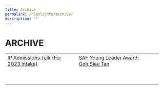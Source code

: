 ```yaml
---
title: Archive
permalink: /highlights/archive/
description: ""
---
```

# ARCHIVE

|   |   |   |   |
|---|---|---|---|
| <a href="/highlights/archive/events/ip-admissions-talk-for-2023-intake">IP Admissions Talk (For 2023 Intake) </a> |<a href="/highlights/archive/stories/saf-young-leader-award-goh-siau-tan">SAF Young Leader Award: Goh Siau Tan</a>  | <a href="" target="_blank"></a>  | <a href="" target="_blank"></a>  |
|  <a href="" target="_blank"></a> | <a href="" target="_blank"></a>  |  <a href="" target="_blank"></a>|  <a href="" target="_blank"></a> |
|  <a href="" target="_blank"></a> | <a href="" target="_blank"></a>  |  <a href="" target="_blank"></a>|  <a href="" target="_blank"></a> |
|  <a href="" target="_blank"></a> | <a href="" target="_blank"></a>  |  <a href="" target="_blank"></a>|  <a href="" target="_blank"></a> |
|  <a href="" target="_blank"></a> | <a href="" target="_blank"></a>  |  <a href="" target="_blank"></a>|  <a href="" target="_blank"></a> |
|  <a href="" target="_blank"></a> | <a href="" target="_blank"></a>  |  <a href="" target="_blank"></a>|  <a href="" target="_blank"></a> |
|  <a href="" target="_blank"></a> | <a href="" target="_blank"></a>  |  <a href="" target="_blank"></a>|  <a href="" target="_blank"></a> |
|  <a href="" target="_blank"></a> | <a href="" target="_blank"></a>  |  <a href="" target="_blank"></a>|  <a href="" target="_blank"></a> |
|  <a href="" target="_blank"></a> | <a href="" target="_blank"></a>  |  <a href="" target="_blank"></a>|  <a href="" target="_blank"></a> |
|  <a href="" target="_blank"></a> | <a href="" target="_blank"></a>  |  <a href="" target="_blank"></a>|  <a href="" target="_blank"></a> |